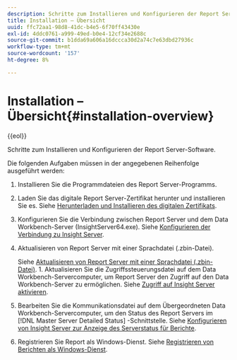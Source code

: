 ```yaml
---
description: Schritte zum Installieren und Konfigurieren der Report Server-Software.
title: Installation – Übersicht
uuid: ffc72aa1-98d8-41dc-b4e5-6f70ff43430e
exl-id: 4ddc0761-a999-49ed-b0e4-12cf34e2688c
source-git-commit: b1dda69a606a16dccca30d2a74c7e63dbd27936c
workflow-type: tm+mt
source-wordcount: '157'
ht-degree: 8%

---
```


# Installation – Übersicht{#installation-overview}

{{eol}}

Schritte zum Installieren und Konfigurieren der Report Server-Software.

Die folgenden Aufgaben müssen in der angegebenen Reihenfolge ausgeführt werden:

1. Installieren Sie die Programmdateien des Report Server-Programms.
1. Laden Sie das digitale Report Server-Zertifikat herunter und installieren Sie es. Siehe [Herunterladen und Installieren des digitalen Zertifikats](../../../home/c-rpt-oview/c-inst-rpt/c-install-dig-cert/c-install-dig-cert.md#concept-5a61fc67df3643598c7c403962075f76).
1. Konfigurieren Sie die Verbindung zwischen Report Server und dem Data Workbench-Server (InsightServer64.exe). Siehe [Konfigurieren der Verbindung zu Insight Server](../../../home/c-rpt-oview/c-inst-rpt/t-config-conn-ins-svr.md#task-a3ca949c43244782b658fb4437fd724c).
1. Aktualisieren von Report Server mit einer Sprachdatei (.zbin-Datei).

   Siehe [Aktualisieren von Report Server mit einer Sprachdatei (.zbin-Datei)](../../../home/c-rpt-oview/c-inst-rpt/c-zbin-file-update.md#concept-5637a8f52b7643759e423c2068b4126b). 1. Aktualisieren Sie die Zugriffssteuerungsdatei auf dem Data Workbench-Servercomputer, um Report Server den Zugriff auf den Data Workbench-Server zu ermöglichen. Siehe [Zugriff auf Insight Server aktivieren](../../../home/c-rpt-oview/c-inst-rpt/t-en-acc-ins-svr.md#task-e7b95cf9cb194842ad72fa534c56c3cc).
1. Bearbeiten Sie die Kommunikationsdatei auf dem Übergeordneten Data Workbench-Servercomputer, um den Status des Report Servers im [!DNL Master Server Detailed Status] -Schnittstelle. Siehe [Konfigurieren von Insight Server zur Anzeige des Serverstatus für Berichte](../../../home/c-rpt-oview/c-inst-rpt/t-display-svr-st-rpt.md#task-a14d096f85924d9b93eef950591f93a8).
1. Registrieren Sie Report als Windows-Dienst. Siehe [Registrieren von Berichten als Windows-Dienst](../../../home/c-rpt-oview/c-inst-rpt/t-reg-rpt-win-svc.md#task-a8762d7818ed4cfd87e616db6a68b3a6).
